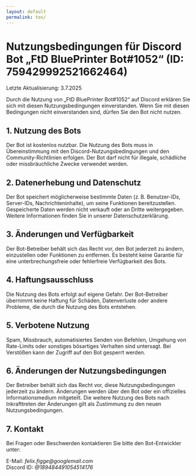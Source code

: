 ```yaml
---
layout: default
permalink: tos/
---
```


<h1>Nutzungsbedingungen für Discord Bot „FtD BluePrinter Bot#1052“ (ID: 759429992521662464)</h1>

Letzte Aktualisierung: 3.7.2025

Durch die Nutzung von „FtD BluePrinter Bot#1052“ auf Discord erklären Sie sich mit diesen Nutzungsbedingungen einverstanden. Wenn Sie mit diesen Bedingungen nicht einverstanden sind, dürfen Sie den Bot nicht nutzen.

<h2>1. Nutzung des Bots</h2>

Der Bot ist kostenlos nutzbar.
Die Nutzung des Bots muss in Übereinstimmung mit den Discord-Nutzungsbedingungen und den Community-Richtlinien erfolgen.
Der Bot darf nicht für illegale, schädliche oder missbräuchliche Zwecke verwendet werden.

<h2>2. Datenerhebung und Datenschutz</h2>

Der Bot speichert möglicherweise bestimmte Daten (z. B. Benutzer-IDs, Server-IDs, Nachrichteninhalte), um seine Funktionen bereitzustellen.
Gespeicherte Daten werden nicht verkauft oder an Dritte weitergegeben.
Weitere Informationen finden Sie in unserer Datenschutzerklärung.

<h2>3. Änderungen und Verfügbarkeit</h2>

Der Bot-Betreiber behält sich das Recht vor, den Bot jederzeit zu ändern, einzustellen oder Funktionen zu entfernen.
Es besteht keine Garantie für eine unterbrechungsfreie oder fehlerfreie Verfügbarkeit des Bots.

<h2>4. Haftungsausschluss</h2>

Die Nutzung des Bots erfolgt auf eigene Gefahr.
Der Bot-Betreiber übernimmt keine Haftung für Schäden, Datenverluste oder andere Probleme, die durch die Nutzung des Bots entstehen.

<h2>5. Verbotene Nutzung</h2>

Spam, Missbrauch, automatisiertes Senden von Befehlen, Umgehung von Rate-Limits oder sonstiges bösartiges Verhalten sind untersagt.
Bei Verstößen kann der Zugriff auf den Bot gesperrt werden.

<h2>6. Änderungen der Nutzungsbedingungen</h2>

Der Betreiber behält sich das Recht vor, diese Nutzungsbedingungen jederzeit zu ändern. Änderungen werden über den Bot oder ein offizielles Informationsmedium mitgeteilt.
Die weitere Nutzung des Bots nach Inkrafttreten der Änderungen gilt als Zustimmung zu den neuen Nutzungsbedingungen.

<h2>7. Kontakt</h2>

Bei Fragen oder Beschwerden kontaktieren Sie bitte den Bot-Entwickler unter:
<p>
E-Mail: <i>felix.figge@googlemail.com</i><br/>
Discord ID: <i>@189484491054514176</i>
</p>